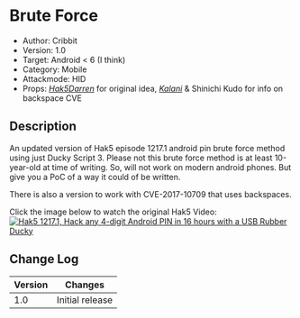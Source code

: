 # Brute Force
- Author: Cribbit
- Version: 1.0
- Target: Android < 6 (I think)
- Category: Mobile
- Attackmode: HID
- Props: *[Hak5Darren](https://github.com/hak5darren)* for original idea, *[Kalani](https://github.com/kalanihelekunihi)* & Shinichi Kudo for info on backspace CVE

## Description
An updated version of Hak5 episode 1217.1 android pin brute force method using just Ducky Script 3. Please not this brute force method is at least 10-year-old at time of writing. So, will not work on modern android phones. But give you a PoC of a way it could of be written.

There is also a version to work with CVE-2017-10709 that uses backspaces.

Click the image below to watch the original Hak5 Video:  
[![Hak5 1217.1, Hack any 4-digit Android PIN in 16 hours with a USB Rubber Ducky](https://img.youtube.com/vi/yoYiEkk5TyI/0.jpg)](https://www.youtube.com/watch?v=yoYiEkk5TyI)

## Change Log
| Version | Changes         |
| ------- | --------------- |
| 1.0     | Initial release |

